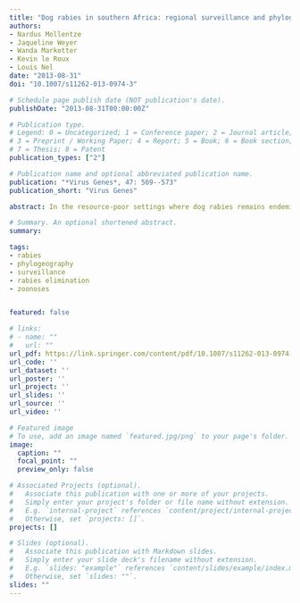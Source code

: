 ```yaml
---
title: "Dog rabies in southern Africa: regional surveillance and phylogeographical analyses are an important component of control and elimination strategies"
authors:
- Nardus Mollentze
- Jaqueline Weyer
- Wanda Markotter
- Kevin le Roux
- Louis Nel
date: "2013-08-31"
doi: "10.1007/s11262-013-0974-3"

# Schedule page publish date (NOT publication's date).
publishDate: "2013-08-31T00:00:00Z"

# Publication type.
# Legend: 0 = Uncategorized; 1 = Conference paper; 2 = Journal article;
# 3 = Preprint / Working Paper; 4 = Report; 5 = Book; 6 = Book section;
# 7 = Thesis; 8 = Patent
publication_types: ["2"]

# Publication name and optional abbreviated publication name.
publication: "*Virus Genes*, 47: 569--573"
publication_short: "Virus Genes"

abstract: In the resource-poor settings where dog rabies remains endemic, the demonstration of a need to divert scarce funds towards exhaustive surveillance activities is no easy task. Here, we investigate a recent case of human rabies in South Africa, which generated much public interest and wide media coverage. One of the factors contributing to the hype was an uncertainty about the geographical origin of the infection. This provided an opportunity to highlight the importance of increased regional surveillance and basic phylogeographical analyses in rabies control and elimination strategies. Our aim was to elucidate the origins of the virus responsible for this case, as the patient was from a well-vaccinated area that had been free from dog rabies cases for many years. The phylogeographical techniques that we applied would also be most useful in any end-stage infectious disease control programme, specifically in verifying the source of novel cases in order to rapidly respond towards maintaining the integrity of disease-free areas. The most likely origin of our case was shown to be from outside the disease-free area and indeed from outside the country of South Africa. We conclude that phylogeographical techniques can provide rapid and statistically rigorous answers to epidemiologically pertinent questions that impact on disease control strategies and resource allocation, but this will require coordinated regional surveillance practices.

# Summary. An optional shortened abstract.
summary: 

tags:
- rabies
- phylogeography
- surveillance
- rabies elimination
- zoonoses


featured: false

# links:
# - name: ""
#   url: ""
url_pdf: https://link.springer.com/content/pdf/10.1007/s11262-013-0974-3.pdf
url_code: ''
url_dataset: ''
url_poster: ''
url_project: ''
url_slides: ''
url_source: ''
url_video: ''

# Featured image
# To use, add an image named `featured.jpg/png` to your page's folder. 
image:
  caption: ""
  focal_point: ""
  preview_only: false

# Associated Projects (optional).
#   Associate this publication with one or more of your projects.
#   Simply enter your project's folder or file name without extension.
#   E.g. `internal-project` references `content/project/internal-project/index.md`.
#   Otherwise, set `projects: []`.
projects: []

# Slides (optional).
#   Associate this publication with Markdown slides.
#   Simply enter your slide deck's filename without extension.
#   E.g. `slides: "example"` references `content/slides/example/index.md`.
#   Otherwise, set `slides: ""`.
slides: ""
---
```


